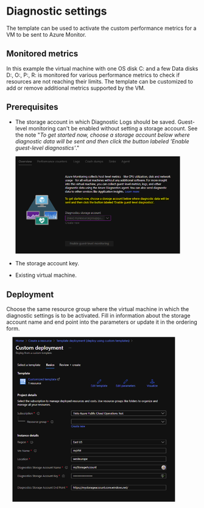 # Diagnostic settings

The template can be used to activate the custom performance metrics for a VM to be sent to Azure Monitor.

## Monitored metrics

In this example the virtual machine with one OS disk C: and a few Data disks D:, O:, P:, R: is monitored for various performance metrics to check if resources are not reaching their limits. The template can be customized to add or remove additional metrics supported by the VM.

## Prerequisites

- The storage account in which Diagnostic Logs should be saved. Guest-level monitoring can't be enabled without setting a storage account. See the note "*To get started now, choose a storage account below where diagnostic data will be sent and then click the button labeled 'Enable guest-level diagnostics'*."
  
  <img src="pictures/storage_account.PNG" width="432">

- The storage account key.

- Existing virtual machine.

## Deployment

Choose the same resource group where the virtual machine in which the diagnostic settings is to be activated. Fill in information about the storage account name and end point into the parameters or update it in the ordering form.

&nbsp;&nbsp;&nbsp;&nbsp;<img src="pictures/Template.PNG" height="432">